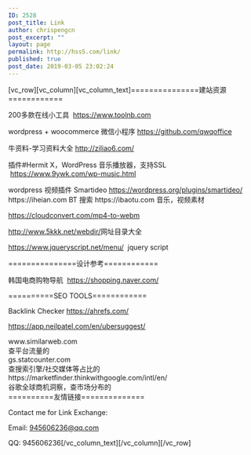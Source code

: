 ```yaml
---
ID: 2528
post_title: Link
author: chrispengcn
post_excerpt: ""
layout: page
permalink: http://hss5.com/link/
published: true
post_date: 2019-03-05 23:02:24
---
```

[vc_row][vc_column][vc_column_text]===============建站资源============

200多款在线小工具  <a href="https://www.toolnb.com">https://www.toolnb.com</a>

wordpress + woocommerce 微信小程序 <a href="https://github.com/qwqoffice">https://github.com/qwqoffice</a>

牛资料-学习资料大全 <a href="http://ziliao6.com/">http://ziliao6.com/</a>
<p class="entry-title">插件#Hermit X，WordPress 音乐播放器，支持SSL  <a href="https://www.9ywk.com/wp-music.html">https://www.9ywk.com/wp-music.html</a></p>
wordpress 视频插件 Smartideo <a href="https://wordpress.org/plugins/smartideo/">https://wordpress.org/plugins/smartideo/</a>
https://iheian.com BT 搜索
https://ibaotu.com 音乐，视频素材

https://cloudconvert.com/mp4-to-webm

<a href="http://www.5kkk.net/webdir/">http://www.5kkk.net/webdir/</a>网址目录大全

https://www.jqueryscript.net/menu/  jquery script

===============设计参考============

韩国电商购物导航  <a href="https://shopping.naver.com/">https://shopping.naver.com/</a>

==========SEO TOOLS============

Backlink Checker <a href="https://ahrefs.com/">https://ahrefs.com/</a>

https://app.neilpatel.com/en/ubersuggest/

<!--StartFragment -->
<div>www.similarweb.com</div>
<div>查平台流量的</div>
<div>gs.statcounter.com</div>
<div>查搜索引擎/社交媒体等占比的</div>
<div>https://marketfinder.thinkwithgoogle.com/intl/en/</div>
<div>谷歌全球商机洞察，查市场分布的</div>
<div></div>
==========友情链接==============

Contact me for Link Exchange:

Email: 945606236@qq.com

QQ: 945606236[/vc_column_text][/vc_column][/vc_row]